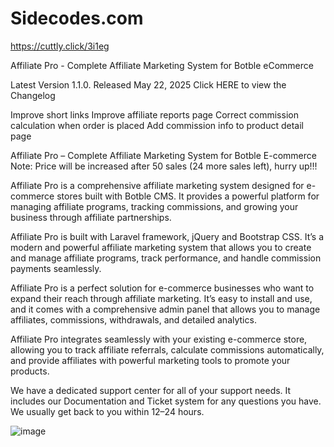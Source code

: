 # Sidecodes.com

https://cuttly.click/3i1eg

Affiliate Pro - Complete Affiliate Marketing System for Botble eCommerce

Latest Version 1.1.0. Released May 22, 2025 Click HERE to view the Changelog

Improve short links
Improve affiliate reports page
Correct commission calculation when order is placed
Add commission info to product detail page

Affiliate Pro – Complete Affiliate Marketing System for Botble E-commerce
Note: Price will be increased after 50 sales (24 more sales left), hurry up!!!

Affiliate Pro is a comprehensive affiliate marketing system designed for e-commerce stores built with Botble CMS. It provides a powerful platform for managing affiliate programs, tracking commissions, and growing your business through affiliate partnerships.

Affiliate Pro is built with Laravel framework, jQuery and Bootstrap CSS. It’s a modern and powerful affiliate marketing system that allows you to create and manage affiliate programs, track performance, and handle commission payments seamlessly.

Affiliate Pro is a perfect solution for e-commerce businesses who want to expand their reach through affiliate marketing. It’s easy to install and use, and it comes with a comprehensive admin panel that allows you to manage affiliates, commissions, withdrawals, and detailed analytics.

Affiliate Pro integrates seamlessly with your existing e-commerce store, allowing you to track affiliate referrals, calculate commissions automatically, and provide affiliates with powerful marketing tools to promote your products.

We have a dedicated support center for all of your support needs. It includes our Documentation and Ticket system for any questions you have. We usually get back to you within 12–24 hours.


![image](https://github.com/user-attachments/assets/ccb908b0-fd22-4dc6-a4aa-43939cf41f7b)

